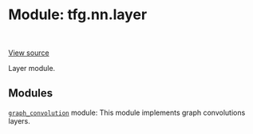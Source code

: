 <div itemscope itemtype="http://developers.google.com/ReferenceObject">
<meta itemprop="name" content="tfg.nn.layer" />
<meta itemprop="path" content="Stable" />
</div>

# Module: tfg.nn.layer

<table class="tfo-notebook-buttons tfo-api" align="left">
</table>

<a target="_blank" href="https://github.com/tensorflow/graphics/blob/master/tensorflow_graphics/nn/layer/__init__.py">View
source</a>

Layer module.

<!-- Placeholder for "Used in" -->


## Modules

[`graph_convolution`](../../tfg/nn/layer/graph_convolution.md) module: This module implements graph convolutions layers.


